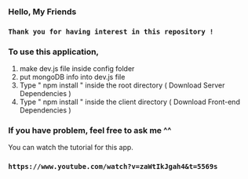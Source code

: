 ### Hello, My Friends  
### `Thank you for having interest in this repository ! `

### To use this application, 

1. make dev.js file inside config folder 
2. put mongoDB info into dev.js file 
3. Type  " npm install " inside the root directory  ( Download Server Dependencies ) 
4. Type " npm install " inside the client directory ( Download Front-end Dependencies )

### If you have problem, feel free to ask me ^^ 

You can watch the tutorial for this app.

### `https://www.youtube.com/watch?v=zaWtIkJgah4&t=5569s`

